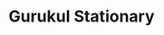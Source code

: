 ---
title: "Gurukul Stationary"
url: /nallasopara-west/gurukul-stationary/
shop: office supplies
---